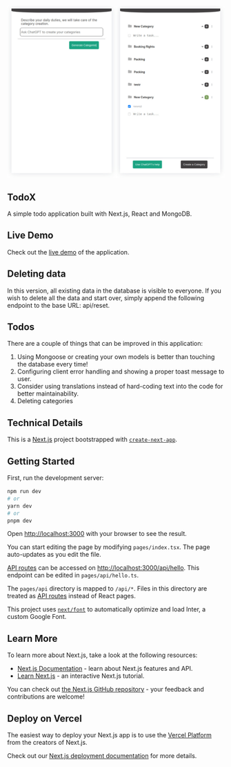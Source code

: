 ![TodoX](https://github.com/alirezaaminii/todox/blob/main/imgonline-com-ua-twotoone-ln0TVWIjSkS.jpg)
## TodoX
A simple todo application built with Next.js, React and MongoDB.

## Live Demo
Check out the [live demo](https://todox-test.vercel.app/) of the application.

## Deleting data

In this version, all existing data in the database is visible to everyone. If you wish to delete all the data and start over, simply append the following endpoint to the base URL: api/reset.

## Todos

There are a couple of things that can be improved in this application:

1. Using Mongoose or creating your own models is better than touching the database every time!
2. Configuring client error handling and showing a proper toast message to user.
3. Consider using translations instead of hard-coding text into the code for better maintainability.
4. Deleting categories


## Technical Details
This is a [Next.js](https://nextjs.org/) project bootstrapped with [`create-next-app`](https://github.com/vercel/next.js/tree/canary/packages/create-next-app).


## Getting Started

First, run the development server:

```bash
npm run dev
# or
yarn dev
# or
pnpm dev
```

Open [http://localhost:3000](http://localhost:3000) with your browser to see the result.

You can start editing the page by modifying `pages/index.tsx`. The page auto-updates as you edit the file.

[API routes](https://nextjs.org/docs/api-routes/introduction) can be accessed on [http://localhost:3000/api/hello](http://localhost:3000/api/hello). This endpoint can be edited in `pages/api/hello.ts`.

The `pages/api` directory is mapped to `/api/*`. Files in this directory are treated as [API routes](https://nextjs.org/docs/api-routes/introduction) instead of React pages.

This project uses [`next/font`](https://nextjs.org/docs/basic-features/font-optimization) to automatically optimize and load Inter, a custom Google Font.

## Learn More

To learn more about Next.js, take a look at the following resources:

- [Next.js Documentation](https://nextjs.org/docs) - learn about Next.js features and API.
- [Learn Next.js](https://nextjs.org/learn) - an interactive Next.js tutorial.

You can check out [the Next.js GitHub repository](https://github.com/vercel/next.js/) - your feedback and contributions are welcome!

## Deploy on Vercel

The easiest way to deploy your Next.js app is to use the [Vercel Platform](https://vercel.com/new?utm_medium=default-template&filter=next.js&utm_source=create-next-app&utm_campaign=create-next-app-readme) from the creators of Next.js.

Check out our [Next.js deployment documentation](https://nextjs.org/docs/deployment) for more details.

